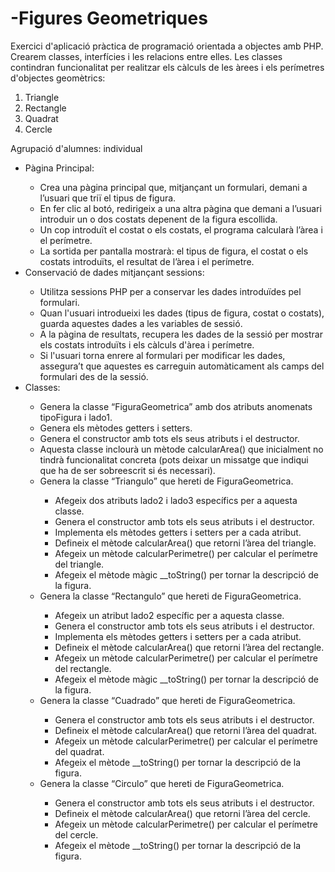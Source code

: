 # -Figures Geometriques
Exercici d'aplicació pràctica de programació orientada a objectes amb PHP. Crearem classes, interfícies i les relacions entre elles. Les classes contindran funcionalitat per realitzar els càlculs de les àrees i els perímetres d'objectes geomètrics:

<ol>
  <li>Triangle</li>
  <li>Rectangle</li>
  <li>Quadrat</li>
  <li>Cercle</li>
</ol>

Agrupació d'alumnes: individual

<ul>
    <li>Pàgina Principal:</li>
    <ul>
        <li>Crea una pàgina principal que, mitjançant un formulari, demani a l’usuari que triï el tipus de figura.</li>
        <li>En fer clic al botó, redirigeix a una altra pàgina que demani a l’usuari introduir un o dos costats depenent de la figura escollida.</li>
        <li>Un cop introduït el costat o els costats, el programa calcularà l’àrea i el perímetre.</li>
        <li>La sortida per pantalla mostrarà: el tipus de figura, el costat o els costats introduïts, el resultat de l’àrea i el perímetre.</li>
    </ul>
    <li>Conservació de dades mitjançant sessions:</li>
    <ul>
        <li>Utilitza sessions PHP per a conservar les dades introduïdes pel formulari.</li>
        <li>Quan l'usuari introdueixi les dades (tipus de figura, costat o costats), guarda aquestes dades a les variables de sessió.</li>
        <li>A la pàgina de resultats, recupera les dades de la sessió per mostrar els costats introduïts i els càlculs d'àrea i perímetre.</li>
        <li>Si l'usuari torna enrere al formulari per modificar les dades, assegura’t que aquestes es carreguin automàticament als camps del formulari des de la sessió.</li>
    </ul>
    <li>Classes:</li>
    <ul>
        <li>Genera la classe “FiguraGeometrica” amb dos atributs anomenats tipoFigura i lado1.</li>
        <li>Genera els mètodes getters i setters.</li>
        <li>Genera el constructor amb tots els seus atributs i el destructor.</li>
        <li>Aquesta classe inclourà un mètode calcularArea() que inicialment no tindrà funcionalitat concreta (pots deixar un missatge que indiqui que ha de ser sobreescrit si és necessari).</li>
        <li>Genera la classe “Triangulo” que hereti de FiguraGeometrica.</li>
        <ul>
            <li>Afegeix dos atributs lado2 i lado3 específics per a aquesta classe.</li>
            <li>Genera el constructor amb tots els seus atributs i el destructor.</li>
            <li>Implementa els mètodes getters i setters per a cada atribut.</li>
            <li>Defineix el mètode calcularArea() que retorni l’àrea del triangle.</li>
            <li>Afegeix un mètode calcularPerimetre() per calcular el perímetre del triangle.</li>
            <li>Afegeix el mètode màgic __toString() per tornar la descripció de la figura.</li>
        </ul>
        <li>Genera la classe “Rectangulo” que hereti de FiguraGeometrica.</li>
        <ul>
            <li>Afegeix un atribut lado2 específic per a aquesta classe.</li>
            <li>Genera el constructor amb tots els seus atributs i el destructor.</li>
            <li>Implementa els mètodes getters i setters per a cada atribut.</li>
            <li>Defineix el mètode calcularArea() que retorni l’àrea del rectangle.</li>
            <li>Afegeix un mètode calcularPerimetre() per calcular el perímetre del rectangle.</li>
            <li>Afegeix el mètode màgic __toString() per tornar la descripció de la figura.</li>
        </ul>
        <li>Genera la classe “Cuadrado” que hereti de FiguraGeometrica.</li>
        <ul>
            <li>Genera el constructor amb tots els seus atributs i el destructor.</li>
            <li>Defineix el mètode calcularArea() que retorni l’àrea del quadrat.</li>
            <li>Afegeix un mètode calcularPerimetre() per calcular el perímetre del quadrat.</li>
            <li>Afegeix el mètode __toString() per tornar la descripció de la figura.</li>
        </ul>
        <li>Genera la classe “Circulo” que hereti de FiguraGeometrica.</li>
        <ul>
            <li>Genera el constructor amb tots els seus atributs i el destructor.</li>
            <li>Defineix el mètode calcularArea() que retorni l’àrea del cercle.</li>
            <li>Afegeix un mètode calcularPerimetre() per calcular el perímetre del cercle.</li>
            <li>Afegeix el mètode __toString() per tornar la descripció de la figura.</li>
        </ul>
    </ul>
</ul>

